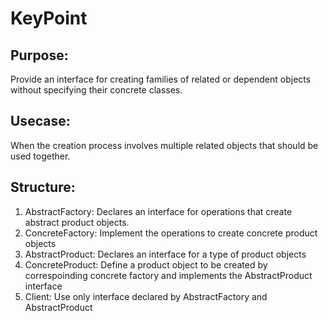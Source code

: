 # KeyPoint

## Purpose:
Provide an interface for creating families of related or dependent objects without specifying their concrete classes.

## Usecase:
When the creation process involves multiple related objects that should be used together.

## Structure:
1. AbstractFactory: Declares an interface for operations that create abstract product objects.
2. ConcreteFactory: Implement the operations to create concrete product objects
3. AbstractProduct: Declares an interface for a type of product objects
4. ConcreteProduct: Define a product object to be created by correspoinding concrete factory and implements the AbstractProduct interface
5. Client: Use only interface declared by AbstractFactory and AbstractProduct
